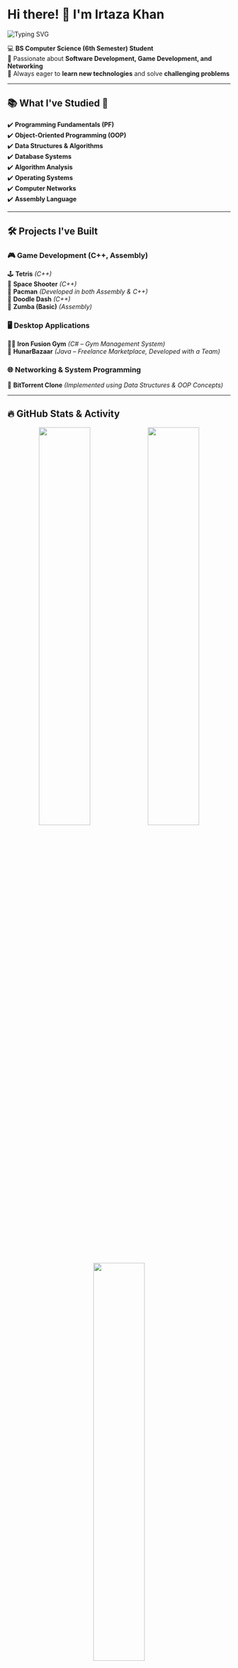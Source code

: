 # Hi there! 👋 I'm Irtaza Khan 
![Typing SVG](https://readme-typing-svg.herokuapp.com?color=%2336BCF7&size=24&center=false&vCenter=true&lines=BS+Computer+Science+Student;Game+%26+Software+Developer;Exploring+Multithreading+%26+Networking)

💻 **BS Computer Science (6th Semester) Student**  
🚀 Passionate about **Software Development, Game Development, and Networking**  
🎯 Always eager to **learn new technologies** and solve **challenging problems**  

---

## 📚 What I've Studied 📖  
✔️ **Programming Fundamentals (PF)**  
✔️ **Object-Oriented Programming (OOP)**  
✔️ **Data Structures & Algorithms**  
✔️ **Database Systems**  
✔️ **Algorithm Analysis**  
✔️ **Operating Systems**  
✔️ **Computer Networks**  
✔️ **Assembly Language**  

---

## 🛠️ Projects I've Built  
### 🎮 **Game Development (C++, Assembly)**  
🕹️ **Tetris** *(C++)*  
🚀 **Space Shooter** *(C++)*  
👾 **Pacman** *(Developed in both Assembly & C++)*  
🏃 **Doodle Dash** *(C++)*  
🏐 **Zumba (Basic)** *(Assembly)*

### 🖥️ **Desktop Applications**  
🏋️‍♂️ **Iron Fusion Gym** *(C# – Gym Management System)*  
🛒 **HunarBazaar** *(Java – Freelance Marketplace, Developed with a Team)*  

### 🌐 **Networking & System Programming**  
📡 **BitTorrent Clone** *(Implemented using Data Structures & OOP Concepts)*  

---

## 🔥 GitHub Stats & Activity  
<p align="center">
  <img width="48%" src="https://github-readme-stats.vercel.app/api?username=irtaza-khan&show_icons=true&theme=tokyonight" />
  <img width="48%" src="https://github-readme-streak-stats.herokuapp.com/?user=irtaza-khan&theme=tokyonight" />
</p>
<p align="center">
  <img width="48%" src="https://github-readme-stats.vercel.app/api/top-langs/?username=irtaza-khan&layout=compact&theme=tokyonight" />
</p>

---

## 📌 Let's Connect 🚀  
[![LinkedIn](https://img.shields.io/badge/LinkedIn-blue?logo=linkedin&logoColor=white)](https://www.linkedin.com/in/muhammad-irtaza-khan-35589a1b8/) 
[![Email](https://img.shields.io/badge/Email-red?logo=gmail&logoColor=white)](mailto:muhammadirtazakhan2003@gmail.com)  

🔥 **Check out my repositories to see my projects in action!**  
